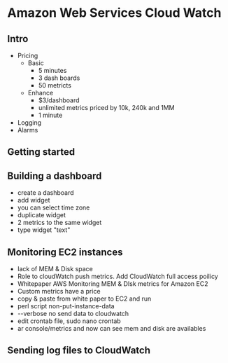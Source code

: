 # Amazon Web Services Cloud Watch

## Intro

* Pricing
  - Basic
    * 5 minutes
    * 3 dash boards
    * 50 metricts
  - Enhance
    * $3/dashboard
    * unlimited metrics priced by 10k, 240k and 1MM
    * 1 minute
* Logging
* Alarms

## Getting started
## Building a dashboard
* create a dashboard
* add widget
* you can select time zone
* duplicate widget
* 2 metrics to the same widget
* type widget "text"

## Monitoring EC2 instances
* lack of MEM & Disk space
* Role to cloudWatch push metrics. Add CloudWatch full access poilicy
* Whitepaper AWS Monitoring MEM & DIsk metrics for Amazon EC2
* Custom metrics have a price
* copy & paste from white paper to EC2 and run
* perl script non-put-instance-data
* --verbose no send data to cloudwatch
* edit crontab file, sudo nano crontab
* ar console/metrics and now can see mem and disk are availables

## Sending log files to CloudWatch
